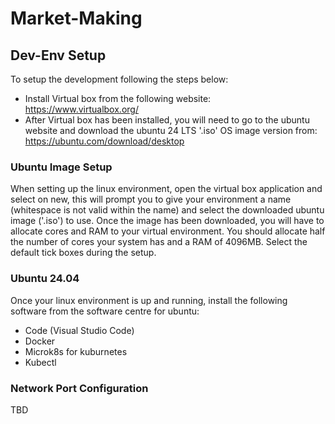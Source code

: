 # Market-Making

## Dev-Env Setup
To setup the development following the steps below:
-  Install Virtual box from the following website: https://www.virtualbox.org/
-  After Virtual box has been installed, you will need to go to the ubuntu website and download the ubuntu 24 LTS '.iso' OS image version from: https://ubuntu.com/download/desktop

### Ubuntu Image Setup
When setting up the linux environment, open the virtual box application and select on new, this will prompt you to give your environment a name (whitespace is not valid within the name) and select the downloaded ubuntu image ('.iso') to use. Once the image has been downloaded, you will have to allocate cores and RAM to your virtual environment. You should allocate half the number of cores your system has and a RAM of 4096MB. Select the default tick boxes during the setup. 

### Ubuntu 24.04
Once your linux environment is up and running, install the following software from the software centre for ubuntu:
  - Code (Visual Studio Code)
  - Docker
  - Microk8s for kuburnetes
  - Kubectl

### Network Port Configuration
TBD

